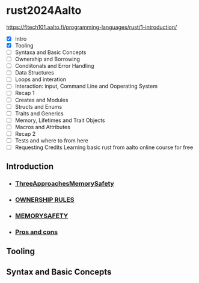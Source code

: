 # rust2024Aalto

https://fitech101.aalto.fi/programming-languages/rust/1-introduction/

- [x] Intro
- [x] Tooling
- [ ] Syntaxa and Basic Concepts
- [ ] Ownership and Borrowing
- [ ] Condiitonals and Error Handling
- [ ] Data Structures
- [ ] Loops and interation
- [ ] Interaction: input, Command Line and Ooperating System
- [ ] Recap 1
- [ ] Creates and Modules
- [ ] Structs and Enums
- [ ] Traits and Generics
- [ ] Memory, Lifetimes and Trait Objects
- [ ] Macros and Attributes
- [ ] Recap 2
- [ ] Tests and where to from here
- [ ] Requesting Credits
Learning basic rust from aalto online course for free

## Introduction

  - ### [ThreeApproachesMemorySafety](ThreeApproachesMemorySafety.md)
  
  - ### [OWNERSHIP RULES](ownershiprules.md)
  
  - ### [MEMORYSAFETY](whyRust.md)
    
  - ### [Pros and cons](ProsAndCons.md)

## Tooling

## Syntax and Basic Concepts

